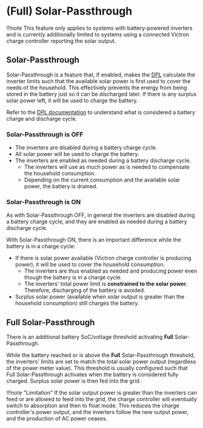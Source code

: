 # (Full) Solar-Passthrough

!!!note
    This feature only applies to systems with battery-powered inverters and is
    currently additionally limited to systems using a connected Victron charge
    controller reporting the solar output.

## Solar-Passthrough

Solar-Passthrough is a feature that, if enabled, makes the [DPL](dpl.md)
calculate the inverter limits such that the available solar power is first used
to cover the needs of the household. This effectively prevents the energy from
being stored in the battery just so it can be discharged later. If there is any
surplus solar power left, it will be used to charge the battery.

Refer to the [DPL documentation](dpl.md) to understand what is considered a
battery charge and discharge cycle.

### Solar-Passthrough is OFF

* The inverters are disabled during a battery charge cycle.
* All solar power will be used to charge the battery.
* The inverters are enabled as needed during a battery discharge cycle.
    * The inverters will use as much power as is needed to compensate the
      household consumption.
    * Depending on the current consumption and the available solar power, the
      battery is drained.

### Solar-Passthrough is ON

As with Solar-Passthrough OFF, in general the inverters are disabled during a
battery charge cycle, and they are enabled as needed during a battery discharge
cycle.

With Solar-Passthrough ON, there is an important difference while the battery
is in a charge cycle:

* If there is solar power available (Victron charge controller is producing
  power), it will be used to cover the household consumption.
    * The inverters are thus enabled as needed and producing power even though
      the battery is in a charge cycle.
    * The inverters' total power limit is **constrained to the solar power**.
      Therefore, discharging of the battery is avoided.
* Surplus solar power (available when solar output is greater than the
  household consumption) still charges the battery.

## Full Solar-Passthrough

There is an additional battery SoC/voltage threshold activating **Full**
Solar-Passthrough.

While the battery reached or is above the **Full** Solar-Passthrough threshold,
the inverters' limits are set to match the total solar power output (regardless
of the power meter value). This threshold is usually configured such that Full
Solar-Passthrough activates when the battery is considered fully charged.
Surplus solar power is then fed into the grid.

!!!note "Limitation"
    If the solar output power is greater than the inverters can feed or are
    allowed to feed into the grid, the charge controller will eventually switch
    to absorption and then to float mode. This reduces the charge controller's
    power output, and the inverters follow the new output power, and the
    production of AC power ceases.
